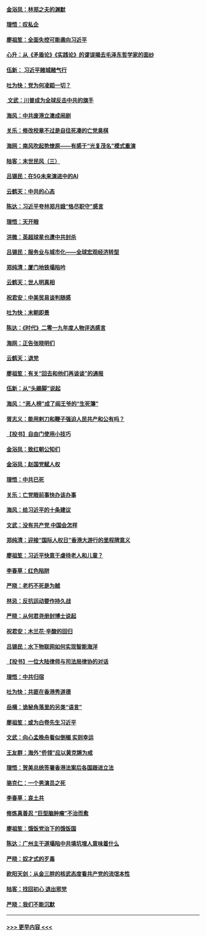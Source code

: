 #### [金浴凤：林郑之夫的渊默](../pages/nsc993/n11737735.md?t=12222001) 
#### [理悟：叹私企](../pages/nsc993/n11737715.md?t=12222001) 
#### [廖祖笙：全面失控可能袭向习近平](../pages/nsc993/n11737704.md?t=12222001) 
#### [心升：从《矛盾论》《实践论》的谬误揭去毛泽东哲学家的面纱](../pages/nsc993/n11736962.md?t=12222001) 
#### [伍新： 习近平赌城赌气行](../pages/nsc993/n11736929.md?t=12222001) 
#### [吐为快：党为何凌蹈一切？](../pages/nsc993/n11736915.md?t=12222001) 
#### [ 文武：川普成为全球反击中共的旗手](../pages/nsc993/n11736882.md?t=12222001) 
#### [海风：中共废港立澳成闹剧](../pages/nsc993/n11735857.md?t=12222001) 
#### [关乐：修改校章不过是自往死凑的亡党臭棋](../pages/nsc993/n11735097.md?t=12222001) 
#### [海网：南风吹起势燎原——有感于“光复茂名”模式重演](../pages/nsc993/n11732308.md?t=12222001) 
#### [陆客：末世民风（三）](../pages/nsc993/n11732211.md?t=12222001) 
#### [吕锡民：在5G未来演进中的AI](../pages/nsc993/n11730010.md?t=12222001) 
#### [云鹤天：中共的心态](../pages/nsc993/n11729906.md?t=12222001) 
#### [陈达：习近平夸林郑月娥“恪尽职守”感言](../pages/nsc993/n11729881.md?t=12222001) 
#### [理悟：天开眼](../pages/nsc993/n11729699.md?t=12222001) 
#### [洪微：英超球星也遭中共封杀](../pages/nsc993/n11727243.md?t=12222001) 
#### [吕锡民：服务业与城市化——全球宏观经济转型](../pages/nsc993/n11725845.md?t=12222001) 
#### [郑纯清：厦门地铁塌陷吟](../pages/nsc993/n11725813.md?t=12222001) 
#### [云鹤天：世人明真相](../pages/nsc993/n11725621.md?t=12222001) 
#### [祝君安：中美贸易谈判随感](../pages/nsc993/n11725609.md?t=12222001) 
#### [吐为快：末朝即景](../pages/nsc993/n11723365.md?t=12222001) 
#### [陈达：《时代》二零一九年度人物评选感言](../pages/nsc993/n11723337.md?t=12222001) 
#### [海网：正告张晓明们](../pages/nsc993/n11723228.md?t=12222001) 
#### [云鹤天：退党](../pages/nsc993/n11723056.md?t=12222001) 
#### [廖祖笙：有关“回去和他们再谈谈”的通报](../pages/nsc993/n11722442.md?t=12222001) 
#### [伍新：从“头踢脚”说起](../pages/nsc993/n11722429.md?t=12222001) 
#### [海风：“恶人榜”成了阎王爷的“生死簿”](../pages/nsc993/n11722272.md?t=12222001) 
#### [胥志义：能用剌刀和鞭子强迫人民共产和公有吗？](../pages/nsc993/n11720569.md?t=12222001) 
#### [【投书】自由门使用小技巧](../pages/nsc993/n11720180.md?t=12222001) 
#### [金浴凤：致红朝公知们](../pages/nsc993/n11720563.md?t=12222001) 
#### [金浴凤：赵国党赋人权](../pages/nsc993/n11720533.md?t=12222001) 
#### [理悟：中共已死](../pages/nsc993/n11720233.md?t=12222001) 
#### [关乐：亡党眼前事快办该办事](../pages/nsc993/n11719160.md?t=12222001) 
#### [海风：给习近平的十条建议](../pages/nsc993/n11717616.md?t=12222001) 
#### [文武：没有共产党 中国会怎样](../pages/nsc993/n11717584.md?t=12222001) 
#### [郑纯清：迎接“国际人权日”香港大游行的里程牌意义](../pages/nsc993/n11717417.md?t=12222001) 
#### [廖祖笙：习近平快意于虐待老人和儿童？](../pages/nsc993/n11715313.md?t=12222001) 
#### [李春草：红色陷阱](../pages/nsc993/n11715029.md?t=12222001) 
#### [严晓：老朽不死是为贼](../pages/nsc993/n11712910.md?t=12222001) 
#### [林忌：反抗运动要作持久战](../pages/nsc993/n11712623.md?t=12222001) 
#### [严晓：从何君尧册封博士说起](../pages/nsc993/n11712465.md?t=12222001) 
#### [祝君安：木兰花·辛酸的回归](../pages/nsc993/n11712381.md?t=12222001) 
#### [吕锡民：水下物联网如何实现智能海洋](../pages/nsc993/n11711158.md?t=12222001) 
#### [【投书】一位大陆律师与司法局律协的对话](../pages/nsc993/n11709675.md?t=12222001) 
#### [理悟：中共归宿](../pages/nsc993/n11710059.md?t=12222001) 
#### [吐为快：共匪在香港秀道德](../pages/nsc993/n11709979.md?t=12222001) 
#### [岳横：诡秘角落里的另类“语言”](../pages/nsc993/n11709792.md?t=12222001) 
#### [廖祖笙：或为白卷先生习近平](../pages/nsc993/n11708330.md?t=12222001) 
#### [文武：向心孟晚舟看似倒楣 实则幸运](../pages/nsc993/n11708236.md?t=12222001) 
#### [王友群：海外“侨领”应以黄克锵为戒](../pages/nsc993/n11706176.md?t=12222001) 
#### [理悟：贺美总统签署香港法案后各国跟进立法](../pages/nsc993/n11706853.md?t=12222001) 
#### [骆克仁：一个男演员之死](../pages/nsc993/n11706677.md?t=12222001) 
#### [李春草：哀土共](../pages/nsc993/n11706255.md?t=12222001) 
#### [修炼真善忍 “巨型脑肿瘤”不治而愈](../pages/nsc993/n11705340.md?t=12222001) 
#### [廖祖笙：饿饭党治下的饿饭国](../pages/nsc993/n11705085.md?t=12222001) 
#### [陈达：广州主干道塌陷中共填坑埋人意味着什么](../pages/nsc993/n11705046.md?t=12222001) 
#### [严晓：奴才式的歹毒](../pages/nsc993/n11704826.md?t=12222001) 
#### [欧阳天剑：从金三胖的核武态度看共产党的流氓本性](../pages/nsc993/n11702238.md?t=12222001) 
#### [陆客：找回初心 退出邪党](../pages/nsc993/n11702213.md?t=12222001) 
#### [严晓：我们不能沉默](../pages/nsc993/n11702110.md?t=12222001) 

----
#### [ >>> 更早内容 <<< ](../indexes/nsc993-earlier.md)
